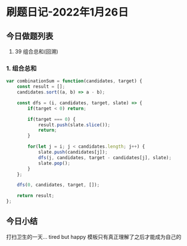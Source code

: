 # 刷题日记-2022年1月26日

## 今日做题列表
1. 39 组合总和(回溯)

### 1. 组合总和
```javascript
var combinationSum = function(candidates, target) {
    const result = [];
    candidates.sort((a, b) => a - b);

    const dfs = (i, candidates, target, slate) => {
        if(target < 0) return;

        if(target === 0) {
            result.push(slate.slice());
            return;
        }

        for(let j = i; j < candidates.length; j++) {
            slate.push(candidates[j]);
            dfs(j, candidates, target - candidates[j], slate);
            slate.pop();
        }
    };

    dfs(0, candidates, target, []);

    return result;
};
```

## 今日小结
打扫卫生的一天... tired but happy
模板只有真正理解了之后才能成为自己的